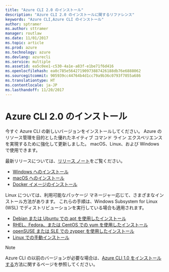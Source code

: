 ```yaml
---
title: "Azure CLI 2.0 のインストール"
description: "Azure CLI 2.0 のインストールに関するリファレンス"
keywords: "Azure CLI,Azure CLI のインストール"
author: sptramer
ms.author: sttramer
manager: routlaw
ms.date: 11/01/2017
ms.topic: article
ms.prod: azure
ms.technology: azure
ms.devlang: azurecli
ms.service: multiple
ms.assetid: ea5c0ee1-c530-4a1e-a83f-e1be71f6d416
ms.openlocfilehash: ea0c785e56427190973887426188db76e6888062
ms.sourcegitcommit: 905939cc44764b4d1cc79a9b36c0793f7055a686
ms.translationtype: HT
ms.contentlocale: ja-JP
ms.lasthandoff: 11/20/2017
---
```

# <a name="install-azure-cli-20"></a>Azure CLI 2.0 のインストール

今すぐ Azure CLI の新しいバージョンをインストールしてください。
Azure のリソース管理を目的とした優れたネイティブ コマンド ライン エクスペリエンスを実現するために強化して更新しました。
macOS、Linux、および Windows で使用できます。

最新リリースについては、[リリース ノート](release-notes-azure-cli.md)をご覧ください。

* [Windows へのインストール](install-azure-cli-windows.md)
* [macOS へのインストール](install-azure-cli-macos.md)
* [Docker イメージのインストール](install-azure-cli-docker.md)

Linux については、利用可能なパッケージ マネージャー応じて、さまざまなインストール方法があります。 これらの手順は、Windows Subsystem for Linux (WSL) でディストリビューションを実行している場合も適用されます。

* [Debian または Ubuntu での apt を使用したインストール](install-azure-cli-apt.md)
* [RHEL、Fedora、または CentOS での yum を使用したインストール](install-azure-cli-yum.md)
* [openSUSE または SLE での zypper を使用したインストール](install-azure-cli-zypper.md)
* [Linux での手動インストール](install-azure-cli-linux.md)

> [!NOTE]
> Azure CLI の以前のバージョンが必要な場合は、[Azure CLI 1.0 をインストールする](/azure/cli-install-nodejs)方法に関するページを参照してください。

